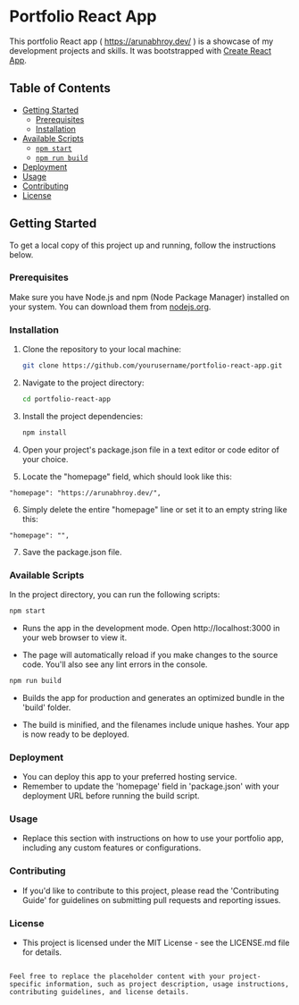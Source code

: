 # Portfolio React App 

This portfolio React app ( https://arunabhroy.dev/ ) is a showcase of my development projects and skills. It was bootstrapped with [Create React App](https://github.com/facebook/create-react-app).

## Table of Contents

- [Getting Started](#getting-started)
    - [Prerequisites](#prerequisites)
    - [Installation](#installation)
- [Available Scripts](#available-scripts)
    - [`npm start`](#npm-start)
    - [`npm run build`](#npm-run-build)
- [Deployment](#deployment)
- [Usage](#usage)
- [Contributing](#contributing)
- [License](#license)

## Getting Started

To get a local copy of this project up and running, follow the instructions below.

### Prerequisites

Make sure you have Node.js and npm (Node Package Manager) installed on your system. You can download them from [nodejs.org](https://nodejs.org/).

### Installation

1. Clone the repository to your local machine:

   ```sh
   git clone https://github.com/yourusername/portfolio-react-app.git

2. Navigate to the project directory:

    ```sh
    cd portfolio-react-app

3. Install the project dependencies:

     ```sh
   npm install

4. Open your project's package.json file in a text editor or code editor of your choice.

5. Locate the "homepage" field, which should look like this:


```
"homepage": "https://arunabhroy.dev/",
```

6. Simply delete the entire "homepage" line or set it to an empty string like this:

``` 
"homepage": "",
```

7. Save the package.json file.

### Available Scripts
In the project directory, you can run the following scripts:
 
```sh
npm start
```

* Runs the app in the development mode.
Open http://localhost:3000 in your web browser to view it.

* The page will automatically reload if you make changes to the source code. You'll also see any lint errors in the console.

```sh
npm run build
```

* Builds the app for production and generates an optimized bundle in the 'build' folder.

* The build is minified, and the filenames include unique hashes. Your app is now ready to be deployed.

### Deployment

* You can deploy this app to your preferred hosting service. 
* Remember to update the 'homepage' field in 'package.json' with your deployment URL before running the build script.

### Usage

* Replace this section with instructions on how to use your portfolio app, including any custom features or configurations.

### Contributing

* If you'd like to contribute to this project, please read the 'Contributing Guide' for guidelines on submitting pull requests and reporting issues.

### License

* This project is licensed under the MIT License - see the LICENSE.md file for details.

```

Feel free to replace the placeholder content with your project-specific information, such as project description, usage instructions, contributing guidelines, and license details.

```

